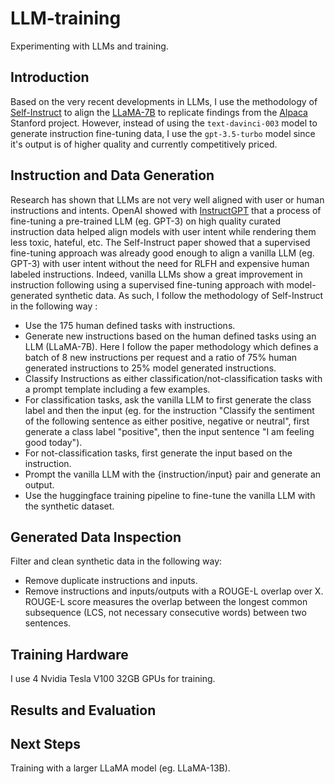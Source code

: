 # LLM-training
Experimenting with LLMs and training.

## Introduction
Based on the very recent developments in LLMs, I use the methodology of [Self-Instruct](https://arxiv.org/abs/2212.10560) to align the [LLaMA-7B](https://arxiv.org/abs/2302.13971) to replicate findings from the [Alpaca](https://crfm.stanford.edu/2023/03/13/alpaca.html) Stanford project. However, instead of using the ```text-davinci-003``` model to generate instruction fine-tuning data, I use the ```gpt-3.5-turbo``` model since it's output is of higher quality and currently competitively priced.

## Instruction and Data Generation
Research has shown that LLMs are not very well aligned with user or human instructions and intents. OpenAI showed with [InstructGPT](https://arxiv.org/abs/2203.02155) that a process of fine-tuning a pre-trained LLM (eg. GPT-3) on high quality curated instruction data helped align models with user intent while rendering them less toxic, hateful, etc. The Self-Instruct paper showed that a supervised fine-tuning approach was already good enough to align a vanilla LLM (eg. GPT-3) with user intent without the need for RLFH and expensive human labeled instructions. Indeed, vanilla LLMs show a great improvement in instruction following using a supervised fine-tuning approach with model-generated synthetic data. As such, I follow the methodology of Self-Instruct in the following way :

- Use the 175 human defined tasks with instructions.
- Generate new instructions based on the human defined tasks using an LLM (LLaMA-7B). Here I follow the paper methodology which defines a batch of 8 new instructions per request and a ratio of 75% human generated instructions to 25% model generated instructions.
- Classify Instructions as either classification/not-classification tasks with a prompt template including a few examples.
- For classification tasks, ask the vanilla LLM to first generate the class label and then the input (eg. for the instruction "Classify the sentiment of the following sentence as either positive, negative or neutral", first generate a class label "positive", then the input sentence "I am feeling good today").
- For not-classification tasks, first generate the input based on the instruction.
- Prompt the vanilla LLM with the {instruction/input} pair and generate an output.
- Use the huggingface training pipeline to fine-tune the vanilla LLM with the synthetic dataset.

## Generated Data Inspection
Filter and clean synthetic data in the following way:

- Remove duplicate instructions and inputs.
- Remove instructions and inputs/outputs with a ROUGE-L overlap over X. ROUGE-L score measures the overlap between the longest common subsequence (LCS, not necessary consecutive words) between two sentences.

## Training Hardware
I use 4 Nvidia Tesla V100 32GB GPUs for training.

## Results and Evaluation

## Next Steps
Training with a larger LLaMA model (eg. LLaMA-13B).

